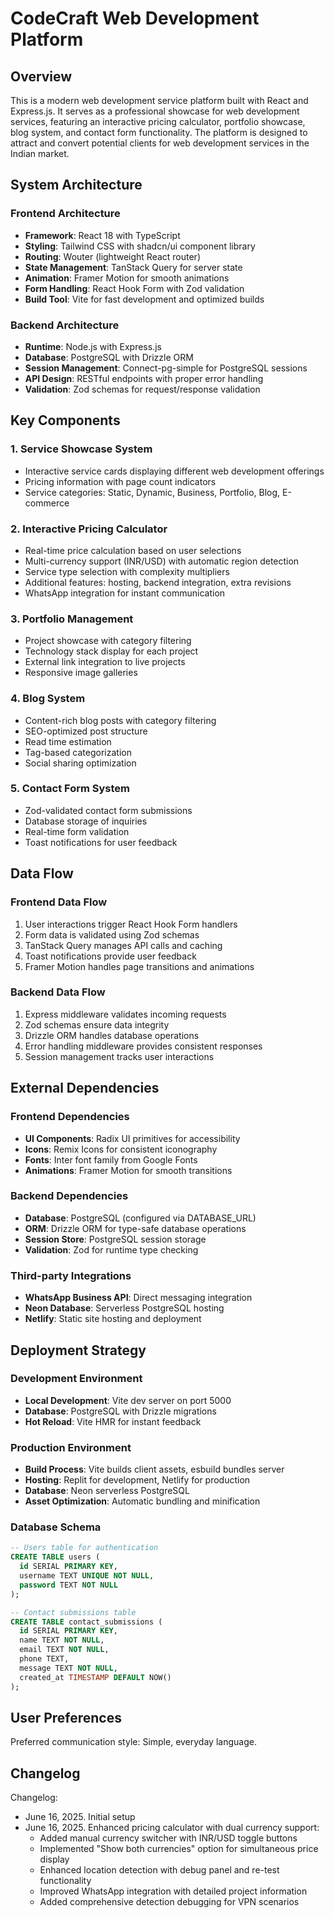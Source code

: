 # CodeCraft Web Development Platform

## Overview

This is a modern web development service platform built with React and Express.js. It serves as a professional showcase for web development services, featuring an interactive pricing calculator, portfolio showcase, blog system, and contact form functionality. The platform is designed to attract and convert potential clients for web development services in the Indian market.

## System Architecture

### Frontend Architecture
- **Framework**: React 18 with TypeScript
- **Styling**: Tailwind CSS with shadcn/ui component library
- **Routing**: Wouter (lightweight React router)
- **State Management**: TanStack Query for server state
- **Animation**: Framer Motion for smooth animations
- **Form Handling**: React Hook Form with Zod validation
- **Build Tool**: Vite for fast development and optimized builds

### Backend Architecture
- **Runtime**: Node.js with Express.js
- **Database**: PostgreSQL with Drizzle ORM
- **Session Management**: Connect-pg-simple for PostgreSQL sessions
- **API Design**: RESTful endpoints with proper error handling
- **Validation**: Zod schemas for request/response validation

## Key Components

### 1. Service Showcase System
- Interactive service cards displaying different web development offerings
- Pricing information with page count indicators
- Service categories: Static, Dynamic, Business, Portfolio, Blog, E-commerce

### 2. Interactive Pricing Calculator
- Real-time price calculation based on user selections
- Multi-currency support (INR/USD) with automatic region detection
- Service type selection with complexity multipliers
- Additional features: hosting, backend integration, extra revisions
- WhatsApp integration for instant communication

### 3. Portfolio Management
- Project showcase with category filtering
- Technology stack display for each project
- External link integration to live projects
- Responsive image galleries

### 4. Blog System
- Content-rich blog posts with category filtering
- SEO-optimized post structure
- Read time estimation
- Tag-based categorization
- Social sharing optimization

### 5. Contact Form System
- Zod-validated contact form submissions
- Database storage of inquiries
- Real-time form validation
- Toast notifications for user feedback

## Data Flow

### Frontend Data Flow
1. User interactions trigger React Hook Form handlers
2. Form data is validated using Zod schemas
3. TanStack Query manages API calls and caching
4. Toast notifications provide user feedback
5. Framer Motion handles page transitions and animations

### Backend Data Flow
1. Express middleware validates incoming requests
2. Zod schemas ensure data integrity
3. Drizzle ORM handles database operations
4. Error handling middleware provides consistent responses
5. Session management tracks user interactions

## External Dependencies

### Frontend Dependencies
- **UI Components**: Radix UI primitives for accessibility
- **Icons**: Remix Icons for consistent iconography
- **Fonts**: Inter font family from Google Fonts
- **Animations**: Framer Motion for smooth transitions

### Backend Dependencies
- **Database**: PostgreSQL (configured via DATABASE_URL)
- **ORM**: Drizzle ORM for type-safe database operations
- **Session Store**: PostgreSQL session storage
- **Validation**: Zod for runtime type checking

### Third-party Integrations
- **WhatsApp Business API**: Direct messaging integration
- **Neon Database**: Serverless PostgreSQL hosting
- **Netlify**: Static site hosting and deployment

## Deployment Strategy

### Development Environment
- **Local Development**: Vite dev server on port 5000
- **Database**: PostgreSQL with Drizzle migrations
- **Hot Reload**: Vite HMR for instant feedback

### Production Environment
- **Build Process**: Vite builds client assets, esbuild bundles server
- **Hosting**: Replit for development, Netlify for production
- **Database**: Neon serverless PostgreSQL
- **Asset Optimization**: Automatic bundling and minification

### Database Schema
```sql
-- Users table for authentication
CREATE TABLE users (
  id SERIAL PRIMARY KEY,
  username TEXT UNIQUE NOT NULL,
  password TEXT NOT NULL
);

-- Contact submissions table
CREATE TABLE contact_submissions (
  id SERIAL PRIMARY KEY,
  name TEXT NOT NULL,
  email TEXT NOT NULL,
  phone TEXT,
  message TEXT NOT NULL,
  created_at TIMESTAMP DEFAULT NOW()
);
```

## User Preferences

Preferred communication style: Simple, everyday language.

## Changelog

Changelog:
- June 16, 2025. Initial setup
- June 16, 2025. Enhanced pricing calculator with dual currency support:
  - Added manual currency switcher with INR/USD toggle buttons
  - Implemented "Show both currencies" option for simultaneous price display
  - Enhanced location detection with debug panel and re-test functionality
  - Improved WhatsApp integration with detailed project information
  - Added comprehensive detection debugging for VPN scenarios
